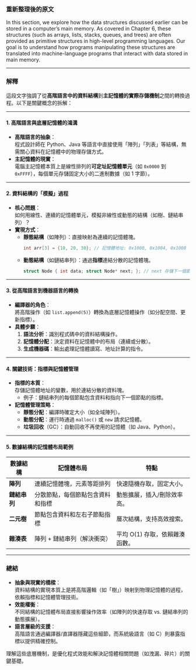 ### 重新整理後的原文

In this section, we explore how the data structures discussed earlier can be stored in a computer’s main memory. As covered in Chapter 6, these structures (such as arrays, lists, stacks, queues, and trees) are often provided as primitive structures in high-level programming languages. Our goal is to understand how programs manipulating these structures are translated into machine-language programs that interact with data stored in main memory.

---

### 解釋

這段文字強調了從**高階語言中的資料結構**到**主記憶體的實際存儲機制**之間的轉換過程。以下是關鍵概念的拆解：

---

#### 1. **高階語言與底層記憶體的鴻溝**
   - **高階語言的抽象**：  
     程式設計師在 Python、Java 等語言中直接使用「陣列」「列表」等結構，無需關心資料在記憶體中的物理存儲方式。
   - **主記憶體的現實**：  
     電腦主記憶體本質上是線性排列的**可定址記憶體單元**（如 `0x0000` 到 `0xFFFF`），每個單元存儲固定大小的二進制數據（如 1 字節）。

---

#### 2. **資料結構的「模擬」過程**
   - **核心問題**：  
     如何用線性、連續的記憶體單元，模擬非線性或動態的結構（如樹、鏈結串列）？
   - **實現方式**：  
     - **靜態結構**（如陣列）：直接映射為連續的記憶體塊。  
       ```c
       int arr[3] = {10, 20, 30}; // 記憶體地址: 0x1000, 0x1004, 0x1008
       ```
     - **動態結構**（如鏈結串列）：通過**指標**連結分散的記憶體塊。  
       ```c
       struct Node { int data; struct Node* next; }; // next 存儲下一個節點的地址
       ```

---

#### 3. **從高階語言到機器語言的轉換**
   - **編譯器的角色**：  
     將高階操作（如 `list.append(5)`）轉換為底層記憶體操作（如分配空間、更新指標）。
   - **具體步驟**：  
     1. **語法分析**：識別程式碼中的資料結構操作。  
     2. **記憶體分配**：決定資料在記憶體中的布局（連續或分散）。  
     3. **生成機器碼**：輸出處理記憶體讀寫、地址計算的指令。

---

#### 4. **關鍵技術：指標與記憶體管理**
   - **指標的本質**：  
     存儲記憶體地址的變數，用於連結分散的資料塊。  
     - 例子：鏈結串列的每個節點包含資料和指向下一個節點的指標。
   - **記憶體管理策略**：  
     - **靜態分配**：編譯時確定大小（如全域陣列）。  
     - **動態分配**：運行時通過 `malloc()` 或 `new` 請求記憶體。  
     - **垃圾回收**（GC）：自動回收不再使用的記憶體（如 Java、Python）。

---

#### 5. **數據結構的記憶體布局範例**
   | 數據結構       | 記憶體布局                              | 特點                          |
   |---------------|---------------------------------------|------------------------------|
   | **陣列**      | 連續記憶體塊，元素等距排列              | 快速隨機存取，固定大小。       |
   | **鏈結串列**  | 分散節點，每個節點包含資料和指標        | 動態擴展，插入/刪除效率高。    |
   | **二元樹**    | 節點包含資料和左右子節點指標            | 層次結構，支持高效搜索。       |
   | **雜湊表**    | 陣列 + 鏈結串列（解決衝突）             | 平均 O(1) 存取，依賴雜湊函數。 |

---

### 總結  
- **抽象與現實的橋樑**：  
  資料結構的實現本質上是將高階邏輯（如「樹」）映射到物理記憶體的過程，依賴指標和記憶體管理技術。  
- **效能權衡**：  
  不同結構的記憶體布局直接影響操作效率（如陣列的快速存取 vs. 鏈結串列的動態擴展）。  
- **語言層級的支援**：  
  高階語言通過編譯器/直譯器隱藏這些細節，而系統級語言（如 C）則暴露指標以提供精確控制。  

理解這些底層機制，是優化程式效能和解決記憶體相關問題（如洩漏、碎片）的關鍵基礎。
